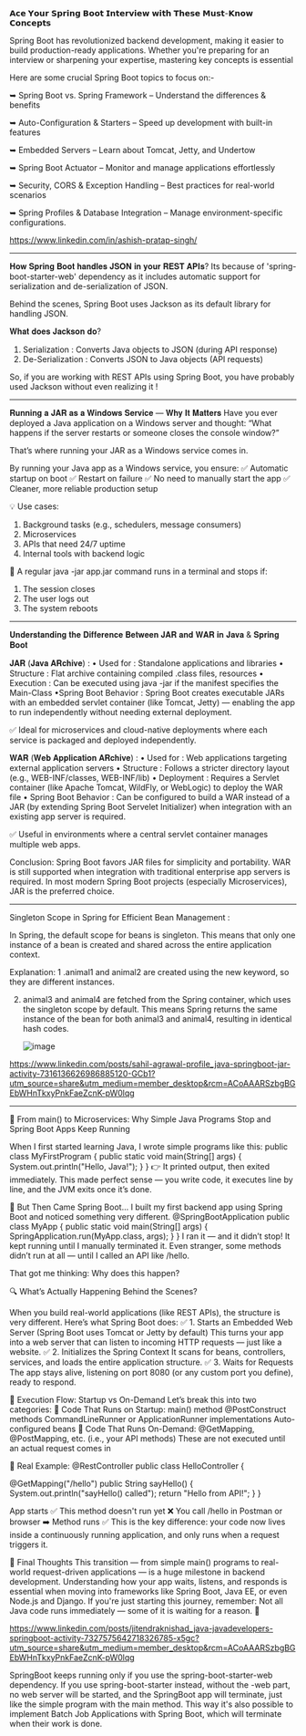 𝗔𝗰𝗲 𝗬𝗼𝘂𝗿 𝗦𝗽𝗿𝗶𝗻𝗴 𝗕𝗼𝗼𝘁 𝗜𝗻𝘁𝗲𝗿𝘃𝗶𝗲𝘄 𝘄𝗶𝘁𝗵 𝗧𝗵𝗲𝘀𝗲 𝗠𝘂𝘀𝘁-𝗞𝗻𝗼𝘄 𝗖𝗼𝗻𝗰𝗲𝗽𝘁𝘀

Spring Boot has revolutionized backend development, making it easier to build production-ready applications. Whether you're preparing for an interview or sharpening your expertise, mastering key concepts is essential

Here are some crucial Spring Boot topics to focus on:-

➥ Spring Boot vs. Spring Framework – Understand the differences & benefits

➥ Auto-Configuration & Starters – Speed up development with built-in features

➥ Embedded Servers – Learn about Tomcat, Jetty, and Undertow

➥ Spring Boot Actuator – Monitor and manage applications effortlessly

➥ Security, CORS & Exception Handling – Best practices for real-world scenarios

➥ Spring Profiles & Database Integration – Manage environment-specific configurations.

https://www.linkedin.com/in/ashish-pratap-singh/


*********************

𝐇𝐨𝐰 𝐒𝐩𝐫𝐢𝐧𝐠 𝐁𝐨𝐨𝐭 𝐡𝐚𝐧𝐝𝐥𝐞𝐬 𝐉𝐒𝐎𝐍 𝐢𝐧 𝐲𝐨𝐮𝐫 𝐑𝐄𝐒𝐓 𝐀𝐏𝐈𝐬?
Its because of 'spring-boot-starter-web' dependency as it includes automatic support for serialization and de-serialization of JSON.

Behind the scenes, Spring Boot uses Jackson as its default library for handling JSON.

𝐖𝐡𝐚𝐭 𝐝𝐨𝐞𝐬 𝐉𝐚𝐜𝐤𝐬𝐨𝐧 𝐝𝐨?
1. Serialization : Converts Java objects to JSON (during API response) 
2. De-Serialization : Converts JSON to Java objects (API requests)

So, if you are working with REST APIs using Spring Boot, you have probably used Jackson without even realizing it !

**************

𝐑𝐮𝐧𝐧𝐢𝐧𝐠 𝐚 𝐉𝐀𝐑 𝐚𝐬 𝐚 𝐖𝐢𝐧𝐝𝐨𝐰𝐬 𝐒𝐞𝐫𝐯𝐢𝐜𝐞 — 𝐖𝐡𝐲 𝐈𝐭 𝐌𝐚𝐭𝐭𝐞𝐫𝐬 
Have you ever deployed a Java application on a Windows server and thought:
“What happens if the server restarts or someone closes the console window?”

That’s where running your JAR as a Windows service comes in.

By running your Java app as a Windows service, you ensure:
✅ Automatic startup on boot
✅ Restart on failure
✅ No need to manually start the app
✅ Cleaner, more reliable production setup

💡 Use cases:
1. Background tasks (e.g., schedulers, message consumers)
2. Microservices
3. APIs that need 24/7 uptime
4. Internal tools with backend logic


🛑 A regular java -jar app.jar command runs in a terminal and stops if:
1. The session closes
2. The user logs out
3. The system reboots

************************

𝐔𝐧𝐝𝐞𝐫𝐬𝐭𝐚𝐧𝐝𝐢𝐧𝐠 𝐭𝐡𝐞 𝐃𝐢𝐟𝐟𝐞𝐫𝐞𝐧𝐜𝐞 𝐁𝐞𝐭𝐰𝐞𝐞𝐧 𝐉𝐀𝐑 𝐚𝐧𝐝 𝐖𝐀𝐑 𝐢𝐧 𝐉𝐚𝐯𝐚 & 𝐒𝐩𝐫𝐢𝐧𝐠 𝐁𝐨𝐨𝐭

𝐉𝐀𝐑 (𝐉𝐚𝐯𝐚 𝐀𝐑𝐜𝐡𝐢𝐯𝐞) :
• Used for : Standalone applications and libraries
• Structure : Flat archive containing compiled .class files, resources 
• Execution : Can be executed using java -jar if the manifest specifies the Main-Class
•Spring Boot Behavior : Spring Boot creates executable JARs with an embedded servlet container (like Tomcat, Jetty) — enabling the app to run independently without needing external deployment.

✅ Ideal for microservices and cloud-native deployments where each service is packaged and deployed independently.

𝐖𝐀𝐑 (𝐖𝐞𝐛 𝐀𝐩𝐩𝐥𝐢𝐜𝐚𝐭𝐢𝐨𝐧 𝐀𝐑𝐜𝐡𝐢𝐯𝐞) :
• Used for : Web applications targeting external application servers
• Structure : Follows a stricter directory layout (e.g., WEB-INF/classes, WEB-INF/lib)
• Deployment : Requires a Servlet container (like Apache Tomcat, WildFly, or WebLogic) to deploy the WAR file
• Spring Boot Behavior : Can be configured to build a WAR instead of a JAR (by extending Spring Boot Servelet Initializer) when integration with an existing app server is required.

✅ Useful in environments where a central servlet container manages multiple web apps.

Conclusion:
Spring Boot favors JAR files for simplicity and portability. WAR is still supported when integration with traditional enterprise app servers is required.
In most modern Spring Boot projects (especially Microservices), JAR is the preferred choice.

*************

Singleton Scope in Spring for Efficient Bean Management : 

In Spring, the default scope for beans is singleton. This means that only one instance of a bean is created and shared across the entire application context.

Explanation:
1 .animal1 and animal2 are created using the new keyword, so they are different instances.

2. animal3 and animal4 are fetched from the Spring container, which uses the singleton scope by default. This means Spring returns the same instance of the bean for both animal3 and animal4, resulting in identical hash codes.

   ![image](https://github.com/user-attachments/assets/859d9e99-ec21-4490-a44a-430d75fdd0ee)


https://www.linkedin.com/posts/sahil-agrawal-profile_java-springboot-jar-activity-7316136626986885120-GCb1?utm_source=share&utm_medium=member_desktop&rcm=ACoAAARSzbgBGEbWHnTkxyPnkFaeZcnK-pW0lqg

***************

🧵 From main() to Microservices: Why Simple Java Programs Stop and Spring Boot Apps Keep Running

When I first started learning Java, I wrote simple programs like this:
public class MyFirstProgram {
 public static void main(String[] args) {
 System.out.println("Hello, Java!");
 }
}
👉 It printed output, then exited immediately.
This made perfect sense — you write code, it executes line by line, and the JVM exits once it’s done.

🤔 But Then Came Spring Boot...
I built my first backend app using Spring Boot and noticed something very different.
@SpringBootApplication
public class MyApp {
 public static void main(String[] args) {
 SpringApplication.run(MyApp.class, args);
 }
}
I ran it — and it didn’t stop! It kept running until I manually terminated it.
Even stranger, some methods didn’t run at all — until I called an API like /hello.

 That got me thinking: Why does this happen?

🔍 What’s Actually Happening Behind the Scenes?

When you build real-world applications (like REST APIs), the structure is very different. Here’s what Spring Boot does:
✅ 1. Starts an Embedded Web Server
(Spring Boot uses Tomcat or Jetty by default)
This turns your app into a web server that can listen to incoming HTTP requests — just like a website.
✅ 2. Initializes the Spring Context
It scans for beans, controllers, services, and loads the entire application structure.
✅ 3. Waits for Requests
The app stays alive, listening on port 8080 (or any custom port you define), ready to respond.

🎯 Execution Flow: Startup vs On-Demand
Let’s break this into two categories:
🔸 Code That Runs on Startup:
main() method
@PostConstruct methods
CommandLineRunner or ApplicationRunner implementations
Auto-configured beans
🔹 Code That Runs On-Demand:
@GetMapping, @PostMapping, etc. (i.e., your API methods)
These are not executed until an actual request comes in

🔁 Real Example:
@RestController
public class HelloController {

 @GetMapping("/hello")
 public String sayHello() {
 System.out.println("sayHello() called");
 return "Hello from API!";
 }
}

App starts ✅
This method doesn't run yet ❌
You call /hello in Postman or browser ➡️ Method runs ✅
This is the key difference: your code now lives inside a continuously running application, and only runs when a request triggers it.

🧠 Final Thoughts
This transition — from simple main() programs to real-world request-driven applications — is a huge milestone in backend development.
Understanding how your app waits, listens, and responds is essential when moving into frameworks like Spring Boot, Java EE, or even Node.js and Django.
If you're just starting this journey, remember:
Not all Java code runs immediately — some of it is waiting for a reason. 🔁

https://www.linkedin.com/posts/jitendraknishad_java-javadevelopers-springboot-activity-7327575642718326785-x5gc?utm_source=share&utm_medium=member_desktop&rcm=ACoAAARSzbgBGEbWHnTkxyPnkFaeZcnK-pW0lqg

SpringBoot keeps running only if you use the spring-boot-starter-web dependency. If you use spring-boot-starter instead, without the -web part, no web server will be started, and the SpringBoot app will terminate, just like the simple program with the main method. This way it's also possible to implement Batch Job Applications with Spring Boot, which will terminate when their work is done.


